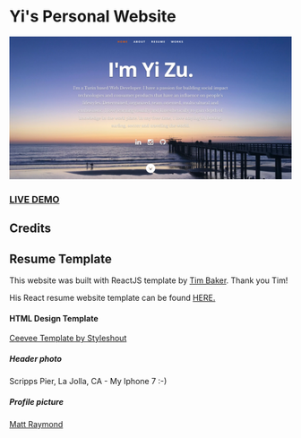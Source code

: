 # Yi's Personal Website  
![Landing Page](landingPageYi.png)
### <a href="https://react-resume-template.herokuapp.com/">LIVE DEMO</a> 

## Credits
## Resume Template
This website was built with  ReactJS template by 
<a href="https://github.com/tbakerx/">Tim Baker</a>. Thank you Tim! 

His React resume website template can be found <a href="https://github.com/tbakerx/react-resume-template">HERE.</a>

#### HTML Design Template
<a href="https://www.styleshout.com/free-templates/ceevee/">Ceevee Template by Styleshout</a>

##### Header photo
Scripps Pier, La Jolla, CA - My Iphone 7 :-)

##### Profile picture
<a href=https://www.linkedin.com/in/matthewraymond/>Matt Raymond</a>

